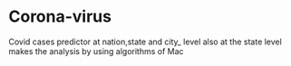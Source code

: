 # Corona-virus
Covid cases predictor at nation,state and city_ level also at the state level makes the analysis by using algorithms of Mac

